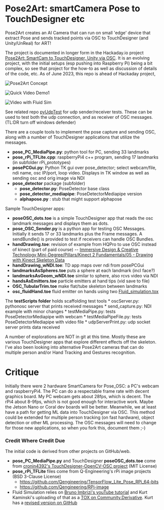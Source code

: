 # Pose2Art: smartCamera Pose to TouchDesigner etc

Pose2Art creates an AI Camera that can run on small 'edge' device that extract Pose and sends tracked points via OSC to TouchDesigner (and Unity/UnReal) for ART!

The project is documented in longer form in the Hackaday.io project [Pose2Art: SmartCam to TouchDesigner, Unity via OSC](https://hackaday.io/project/188345-pose2art-smartcam-to-touchdesigner-unity-via-osc).  It is an evolving project, with the initial setups (esp pushing into Raspberry Pi) being a bit complex, so see that project for the how-to as well as discussion of details of the code, etc. As of June 2023, this repo is ahead of Hackaday project,

![Pose2Art Concept](https://photos.app.goo.gl/y4pmms1N1JPyVgMf6)

![Quick Video Demo1](https://photos.app.goo.gl/uPo9WM19AiW8XYXp8)

![Video with Fluid Sim](https://photos.app.goo.gl/8rxi97qLAv2Bf4Fq8)

See related repo [pyUdpTest](https://github.com/MauiJerry/pyUdpTest) for udp sender/receiver tests. These can be used to test both the udp connection, and as receiver of OSC messages. (TL:DR turn off windows defender)

There are a couple tools to implement the pose capture and sending OSC, along with a number of TouchDesigner applications that utilize the messages.
- **pose_PC_MediaPipe.py**: python tool for PC, sending 33 landmarks 
- **pose_rPi_TFLite.cpp**: raspberryPi4 c++ program, sending 17 landmarks  (in subfolder rPi_prototypes)
- **posePCGui.py**: Python TK gui over pose_detector; select webcam/file, ndi name, osc IP/port, loop video. Displays in TK window as well as sending osc and orig image via NDI
- **pose_detector** package (subfolder) 
    - **pose_detector.py**: PoseDetector base class
	- **pose_detector_mediapipe**: PoseDetectorMediapipe version
	- **alphapose.py** : stub that might support alphapose

Sample TouchDesigner apps:
- **poseOSC_dots.toe** is a simple TouchDesigner app that reads the osc landmark messages and displays them as dots.
- **pose_OSC_Sender.py** is a python app for testing OSC Messages. Initially it sends 17 or 33 landmarks plus the Frame messages. A sendBundle() is provided to test if receivers can handle OSC Bundles.
- **handDrawing.toe**: revision of example from HQPro to use OSC instead of kinect (part of paid course)
-- [Immersive Design & Creative Technology Mini-Degree/Pillars/Kinect 2 Fundamentals/05 - Drawing with Kinect Skeleton Data](https://hqpro.interactiveimmersive.io/products/immersive-design-creative-technology-mini-degree/categories/2151460601/posts/2162173127)
- **handDrawing_wNDI.toe**: TD app maps over ndi from posePCGui 
- **landmarksAsSpheres.toe** puts a sphere at each landmark (incl face?)
- **landmarksAsGeom_wNDI.toe** similar to sphere, also rcvs video via NDI
- **handsAsEmitters.toe** particle emitters at hand tips (vid save to file)
- **OSC_TubularTrim.toe** make flat/tube skeleton between landmarks
- **osc_fluidHand.toe** fluid emitter on hands using two [Fluid_simulation.tox](https://derivative.ca/community-post/asset/fluid-simulation-component/65741)

The **testScripts folder** holds scaffolding test tools
    * oscServer.py: pythonosc server that prints received messages
    * send_capture.py: NDI example with minor changes
    * testMediaPipe.py: tests PoseDetectorMediapipe with webcam
    * testMediaPipeFile.py: tests PoseDetectorMediapipe with video file
    * udpServerPrint.py: udp socket server prints data received

A number of explorations are NOT in git at this time. Mostly these are various TouchDesigner apps that explore different effects off the skeleton.  I've also been looking into alternative Pose2Art cameras that can do multiple person and/or Hand Tracking and Gestures recognition.

# Critique

Initially there were 2 hardware SmartCamera for Pose_OSC: a PC's webcam and raspberryPi4.  The PC can do a respectable frame rate with decent graphics board. My PC webcam gets about 28fps, which is decent. The rPi4 about 8-9fps, which is not good enough for interactive work.  Maybe the Jetson Nano or Coral dev boards will be better.  Meanwhile, we at least have a path for getting ML data into TouchDesigner via OSC.  This method could be extended for multiple person tracking (on fast hardware), object detection or other ML processing. The OSC messages will need to change for those new applications, so when you fork this, document them ;-)

### Credit Where Credit Due

The initial code is derived from other projects on GitHub/web.
- **pose_PC_MediaPipe.py** and TouchDesigner **poseOSC_dots.toe** come from [cronin4392's TouchDesigner-OpenCV-OSC project](https://github.com/cronin4392/TouchDesigner-OpenCV-OSC) (MIT License)
- **pose_rPi_TFLite** files come from Q-Engineering's rPi image projects (BSD 3-Clause License)
	- https://github.com/Qengineering/TensorFlow_Lite_Pose_RPi_64-bits
	- https://github.com/Qengineering/RPi-image
- Fluid Simulation relies on [Bruno Imbrizi's youTube tutorial](https://www.youtube.com/watch?v=2k6H5Qa_fCE) and Kurt Kaminski's uploading of that as a [TOX on Community.Derivative](
https://derivative.ca/community-post/asset/fluid-simulation-component/65741).  Kurt has a [revised version on GitHub](https://github.com/kamindustries/touchFluid)

